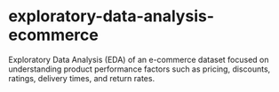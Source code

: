 # exploratory-data-analysis-ecommerce
Exploratory Data Analysis (EDA) of an e-commerce dataset focused on understanding product performance factors such as pricing, discounts, ratings, delivery times, and return rates.
